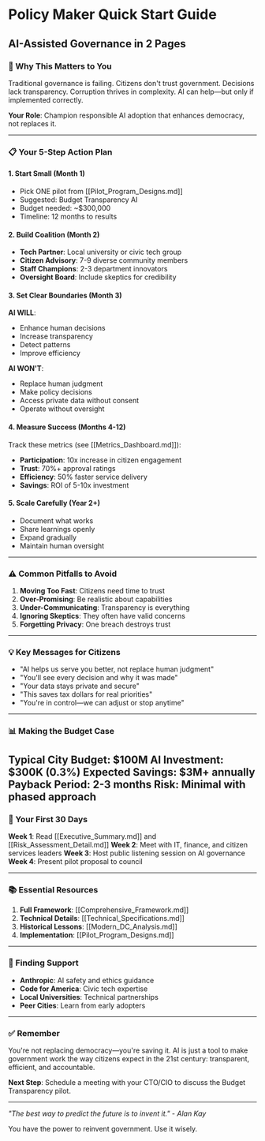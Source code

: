 # Policy Maker Quick Start Guide

## AI-Assisted Governance in 2 Pages

### 🎯 Why This Matters to You

Traditional governance is failing. Citizens don't trust government. Decisions lack transparency. Corruption thrives in complexity. AI can help—but only if implemented correctly.

**Your Role**: Champion responsible AI adoption that enhances democracy, not replaces it.

---

### 📋 Your 5-Step Action Plan

#### 1. Start Small (Month 1)
- Pick ONE pilot from [[Pilot_Program_Designs.md]]
- Suggested: Budget Transparency AI
- Budget needed: ~$300,000
- Timeline: 12 months to results

#### 2. Build Coalition (Month 2)
- **Tech Partner**: Local university or civic tech group
- **Citizen Advisory**: 7-9 diverse community members
- **Staff Champions**: 2-3 department innovators
- **Oversight Board**: Include skeptics for credibility

#### 3. Set Clear Boundaries (Month 3)
**AI WILL**:
- Enhance human decisions
- Increase transparency
- Detect patterns
- Improve efficiency

**AI WON'T**:
- Replace human judgment
- Make policy decisions
- Access private data without consent
- Operate without oversight
#### 4. Measure Success (Months 4-12)
Track these metrics (see [[Metrics_Dashboard.md]]):
- **Participation**: 10x increase in citizen engagement
- **Trust**: 70%+ approval ratings
- **Efficiency**: 50% faster service delivery
- **Savings**: ROI of 5-10x investment

#### 5. Scale Carefully (Year 2+)
- Document what works
- Share learnings openly
- Expand gradually
- Maintain human oversight

---

### ⚠️ Common Pitfalls to Avoid

1. **Moving Too Fast**: Citizens need time to trust
2. **Over-Promising**: Be realistic about capabilities
3. **Under-Communicating**: Transparency is everything
4. **Ignoring Skeptics**: They often have valid concerns
5. **Forgetting Privacy**: One breach destroys trust

---

### 💡 Key Messages for Citizens

- "AI helps us serve you better, not replace human judgment"
- "You'll see every decision and why it was made"
- "Your data stays private and secure"
- "This saves tax dollars for real priorities"
- "You're in control—we can adjust or stop anytime"

---

### 📊 Making the Budget Case

**Typical City Budget**: $100M
**AI Investment**: $300K (0.3%)
**Expected Savings**: $3M+ annually
**Payback Period**: 2-3 months
**Risk**: Minimal with phased approach
---

### 🚀 Your First 30 Days

**Week 1**: Read [[Executive_Summary.md]] and [[Risk_Assessment_Detail.md]]
**Week 2**: Meet with IT, finance, and citizen services leaders
**Week 3**: Host public listening session on AI governance
**Week 4**: Present pilot proposal to council

---

### 📚 Essential Resources

1. **Full Framework**: [[Comprehensive_Framework.md]]
2. **Technical Details**: [[Technical_Specifications.md]]
3. **Historical Lessons**: [[Modern_DC_Analysis.md]]
4. **Implementation**: [[Pilot_Program_Designs.md]]

---

### 🤝 Finding Support

- **Anthropic**: AI safety and ethics guidance
- **Code for America**: Civic tech expertise
- **Local Universities**: Technical partnerships
- **Peer Cities**: Learn from early adopters

---

### ✅ Remember

You're not replacing democracy—you're saving it. AI is just a tool to make government work the way citizens expect in the 21st century: transparent, efficient, and accountable.

**Next Step**: Schedule a meeting with your CTO/CIO to discuss the Budget Transparency pilot.

---

*"The best way to predict the future is to invent it." - Alan Kay*

You have the power to reinvent government. Use it wisely.